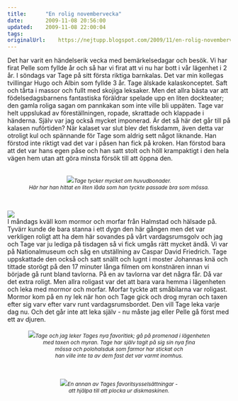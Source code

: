 ```yaml
---
title:		"En rolig novembervecka"
date:		2009-11-08 20:56:00
updated:	2009-11-08 22:00:04
tags: 	
originalUrl:	https://nejtupp.blogspot.com/2009/11/en-rolig-novembervecka.html
---
```


Det har varit en händelserik vecka med bemärkelsedagar och besök. Vi har firat Pelle som fyllde år och så har vi firat att vi nu har bott i vår lägenhet i 2 år. I söndags var Tage på sitt första riktiga barnkalas. Det var min kollegas tvillingar Hugo och Albin som fyllde 3 år. Tage älskade kalaskonceptet. Saft och tårta i massor och fullt med skojiga leksaker. Men det allra bästa var att födelsedagsbarnens fantastiska föräldrar spelade upp en liten dockteater; den gamla roliga sagan om pannkakan som inte ville bli uppäten. Tage var helt uppslukad av föreställningen, ropade, skrattade och klappade i händerna. Själv var jag också mycket imponerad. Är det så här det går till på kalasen nuförtiden? När kalaset var slut blev det fiskdamm, även detta var otroligt kul och spännande för Tage som aldrig sett något liknande. Han förstod inte riktigt vad det var i påsen han fick på kroken. Han förstod bara att det var hans egen påse och han satt stolt och höll krampaktigt i den hela vägen hem utan att göra minsta försök till att öppna den.<br><br><div style="text-align: center;"><img src="../../../../img/_MG_8941_1024pix.jpg"><span style="font-size:85%;"><span style="font-style: italic;">Tage tycker mycket om huvudbonader.<br>Här har han hittat en liten låda som han tyckte passade bra som mössa.<br><br><br><br></span></span></div><img src="../../../../img/_MG_8925_1024pix.jpg"><br>I måndags kväll kom mormor och morfar från Halmstad och hälsade på. Tyvärr kunde de bara stanna i ett dygn den här gången men det var verkligen roligt att ha dem här sovandes på vårt vardagsrumsgolv och jag och Tage var ju lediga på tisdagen så vi fick umgås rätt mycket ändå. Vi var på Nationalmuseum och såg en utställning av Caspar David Friedrich. Tage uppskattade den också och satt snällt och lugnt i moster Johannas knä och tittade storögt på den 17 minuter långa filmen om konstnären innan vi började gå runt bland tavlorna. På en av tavlorna var det några får. Då var det extra roligt. Men allra roligast var det att bara vara hemma i lägenheten och leka med mormor och morfar. Morfar tyckte att småbilarna var roligast. Mormor kom på en ny lek när hon och Tage gick och drog myran och taxen efter sig varv efter varv runt vardagsrumsbordet. Den vill Tage leka varje dag nu. Och det går inte att leka själv - nu måste jag eller Pelle gå först med ett av djuren.<br><br><div style="text-align: center;"><img src="../../../../img/_MG_8968_1024pix.jpg"><span style="font-size:85%;"><span style="font-style: italic;">Tage och jag leker Tages nya favoritlek; gå på promenad i lägenheten<br> med taxen och myran. Tage har själv tagit på sig sin nya fina<br> mössa och polohalsduk som farmor har stickat och<br> han ville inte ta av dem fast det var varmt inomhus.<br><br><br><br></span></span></div><div style="text-align: center;"><img src="../../../../img/_MG_8965_1024pix.jpg"><span style="font-size:85%;"><span style="font-style: italic;">En annan av Tages favoritsysselsättningar -<br>att hjälpa till att plocka ur diskmaskinen. </span><br></span></div>
<!-- no comments on this post -->
